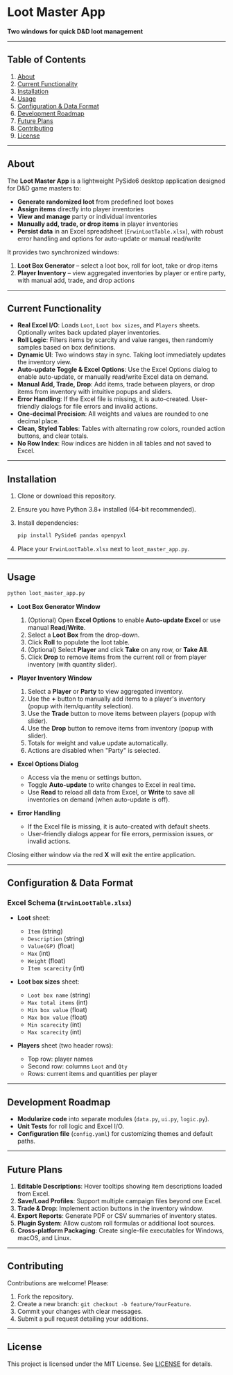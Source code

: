 # Loot Master App

**Two windows for quick D\&D loot management**

---

## Table of Contents

1. [About](#about)
2. [Current Functionality](#current-functionality)
3. [Installation](#installation)
4. [Usage](#usage)
5. [Configuration & Data Format](#configuration--data-format)
6. [Development Roadmap](#development-roadmap)
7. [Future Plans](#future-plans)
8. [Contributing](#contributing)
9. [License](#license)

---

## About

The **Loot Master App** is a lightweight PySide6 desktop application designed for D\&D game masters to:

* **Generate randomized loot** from predefined loot boxes
* **Assign items** directly into player inventories
* **View and manage** party or individual inventories
* **Manually add, trade, or drop items** in player inventories
* **Persist data** in an Excel spreadsheet (`ErwinLootTable.xlsx`), with robust error handling and options for auto-update or manual read/write

It provides two synchronized windows:

1. **Loot Box Generator** – select a loot box, roll for loot, take or drop items
2. **Player Inventory** – view aggregated inventories by player or entire party, with manual add, trade, and drop actions

---

## Current Functionality

* **Real Excel I/O**: Loads `Loot`, `Loot box sizes`, and `Players` sheets. Optionally writes back updated player inventories.
* **Roll Logic**: Filters items by scarcity and value ranges, then randomly samples based on box definitions.
* **Dynamic UI**: Two windows stay in sync. Taking loot immediately updates the inventory view.
* **Auto-update Toggle & Excel Options**: Use the Excel Options dialog to enable auto-update, or manually read/write Excel data on demand.
* **Manual Add, Trade, Drop**: Add items, trade between players, or drop items from inventory with intuitive popups and sliders.
* **Error Handling**: If the Excel file is missing, it is auto-created. User-friendly dialogs for file errors and invalid actions.
* **One-decimal Precision**: All weights and values are rounded to one decimal place.
* **Clean, Styled Tables**: Tables with alternating row colors, rounded action buttons, and clear totals.
* **No Row Index**: Row indices are hidden in all tables and not saved to Excel.

---

## Installation

1. Clone or download this repository.
2. Ensure you have Python 3.8+ installed (64-bit recommended).
3. Install dependencies:

   ```bash
   pip install PySide6 pandas openpyxl
   ```
4. Place your `ErwinLootTable.xlsx` next to `loot_master_app.py`.

---

## Usage

```bash
python loot_master_app.py
```

* **Loot Box Generator Window**

  1. (Optional) Open **Excel Options** to enable **Auto-update Excel** or use manual **Read/Write**.
  2. Select a **Loot Box** from the drop-down.
  3. Click **Roll** to populate the loot table.
  4. (Optional) Select **Player** and click **Take** on any row, or **Take All**.
  5. Click **Drop** to remove items from the current roll or from player inventory (with quantity slider).

* **Player Inventory Window**

  1. Select a **Player** or **Party** to view aggregated inventory.
  2. Use the **+** button to manually add items to a player's inventory (popup with item/quantity selection).
  3. Use the **Trade** button to move items between players (popup with slider).
  4. Use the **Drop** button to remove items from inventory (popup with slider).
  5. Totals for weight and value update automatically.
  6. Actions are disabled when "Party" is selected.

* **Excel Options Dialog**

  - Access via the menu or settings button.
  - Toggle **Auto-update** to write changes to Excel in real time.
  - Use **Read** to reload all data from Excel, or **Write** to save all inventories on demand (when auto-update is off).

* **Error Handling**

  - If the Excel file is missing, it is auto-created with default sheets.
  - User-friendly dialogs appear for file errors, permission issues, or invalid actions.

Closing either window via the red **X** will exit the entire application.

---

## Configuration & Data Format

### Excel Schema (`ErwinLootTable.xlsx`)

* **Loot** sheet:

  * `Item` (string)
  * `Description` (string)
  * `Value(GP)` (float)
  * `Max` (int)
  * `Weight` (float)
  * `Item scarecity` (int)

* **Loot box sizes** sheet:

  * `Loot box name` (string)
  * `Max total items` (int)
  * `Min box value` (float)
  * `Max box value` (float)
  * `Min scarecity` (int)
  * `Max scarecity` (int)

* **Players** sheet (two header rows):

  * Top row: player names
  * Second row: columns `Loot` and `Qty`
  * Rows: current items and quantities per player

---

## Development Roadmap

* **Modularize code** into separate modules (`data.py`, `ui.py`, `logic.py`).
* **Unit Tests** for roll logic and Excel I/O.
* **Configuration file** (`config.yaml`) for customizing themes and default paths.

---

## Future Plans

1. **Editable Descriptions**: Hover tooltips showing item descriptions loaded from Excel.
2. **Save/Load Profiles**: Support multiple campaign files beyond one Excel.
3. **Trade & Drop**: Implement action buttons in the inventory window.
4. **Export Reports**: Generate PDF or CSV summaries of inventory states.
5. **Plugin System**: Allow custom roll formulas or additional loot sources.
6. **Cross-platform Packaging**: Create single-file executables for Windows, macOS, and Linux.

---

## Contributing

Contributions are welcome! Please:

1. Fork the repository.
2. Create a new branch: `git checkout -b feature/YourFeature`.
3. Commit your changes with clear messages.
4. Submit a pull request detailing your additions.

---

## License

This project is licensed under the MIT License. See [LICENSE](LICENSE) for details.
